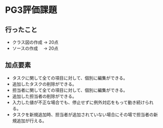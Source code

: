 # PG3評価課題

## 行ったこと
+ クラス図の作成 -> 20点
+ ソースの作成　 -> 20点

## 加点要素
+ タスクに関して全ての項目に対して、個別に編集ができる。
+ 追加したタスクの削除ができる。
+ 担当者に関して全ての項目に対して、個別に編集ができる。
+ 追加した担当者の削除ができる。
+ 入力した値が不正な場合でも、停止せずに例外対応をもって動き続けられる。
+ タスクを新規追加時、担当者が追加されていない場合にその場で担当者の新規追加が行える。